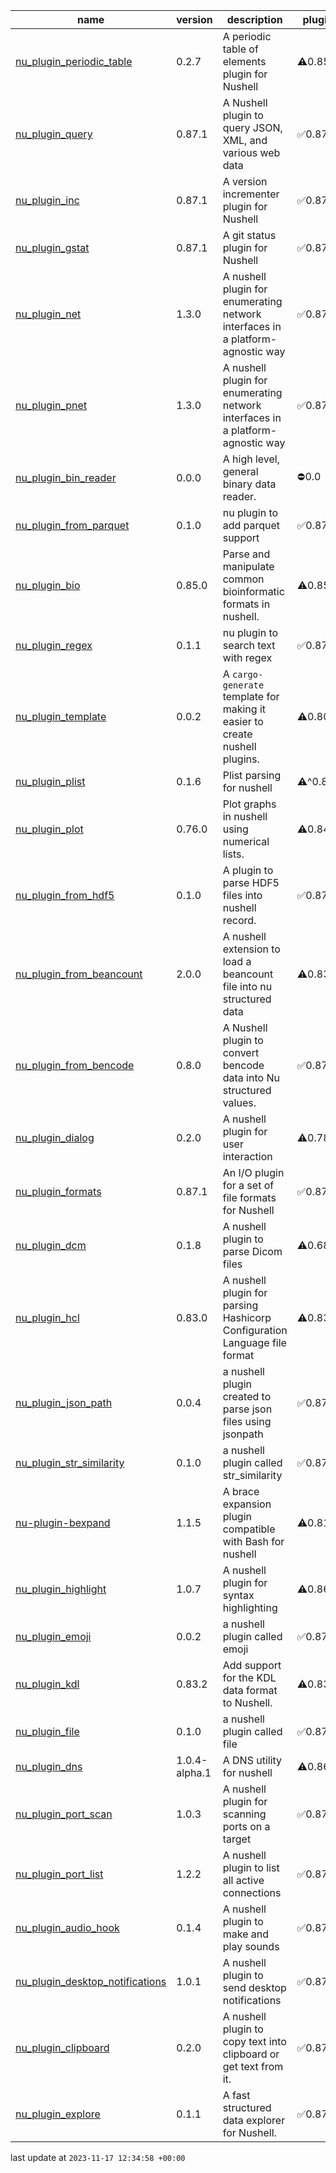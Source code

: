 |name|version|description|plugin|protocol|
|-|-|-|-|-|
|[nu_plugin_periodic_table](https://github.com/JosephTLyons/nu_plugin_periodic_table)|0.2.7|A periodic table of elements plugin for Nushell|⚠️0.85.0|⚠️0.85.0|
|[nu_plugin_query](https://github.com/nushell/nushell/tree/main/crates/nu_plugin_query)|0.87.1|A Nushell plugin to query JSON, XML, and various web data|✅0.87.1|✅0.87.1|
|[nu_plugin_inc](https://github.com/nushell/nushell/tree/main/crates/nu_plugin_inc)|0.87.1|A version incrementer plugin for Nushell|✅0.87.1|✅0.87.1|
|[nu_plugin_gstat](https://github.com/nushell/nushell/tree/main/crates/nu_plugin_gstat)|0.87.1|A git status plugin for Nushell|✅0.87.1|✅0.87.1|
|[nu_plugin_net](https://github.com/fennewald/nu_plugin_net)|1.3.0|A nushell plugin for enumerating network interfaces in a platform-agnostic way|✅0.87.0|✅0.87.0|
|[nu_plugin_pnet](https://github.com/fdncred/nu_plugin_pnet)|1.3.0|A nushell plugin for enumerating network interfaces in a platform-agnostic way|✅0.87.1|✅0.87.1|
|[nu_plugin_bin_reader](https://github.com/WindSoilder/nu_plugin_bin_reader)|0.0.0|A high level, general binary data reader.|⛔0.0|⛔0.0|
|[nu_plugin_from_parquet](https://github.com/fdncred/nu_plugin_from_parquet)|0.1.0|nu plugin to add parquet support|✅0.87.1|✅0.87.1|
|[nu_plugin_bio](https://github.com/Euphrasiologist/nu_plugin_bio)|0.85.0|Parse and manipulate common bioinformatic formats in nushell.|⚠️0.85.0|⚠️0.85.0|
|[nu_plugin_regex](https://github.com/fdncred/nu_plugin_regex)|0.1.1|nu plugin to search text with regex|✅0.87.1|✅0.87.1|
|[nu_plugin_template](https://github.com/fdncred/nu_plugin_template)|0.0.2|A `cargo-generate` template for making it easier to create nushell plugins.|⚠️0.80.0|⚠️0.80.0|
|[nu_plugin_plist](https://github.com/ayax79/nu_plugin_plist)|0.1.6|Plist parsing for nushell|⚠️^0.83|⚠️^0.83|
|[nu_plugin_plot](https://github.com/Euphrasiologist/nu_plugin_plot)|0.76.0|Plot graphs in nushell using numerical lists.|⚠️0.84.0|⚠️0.84.0|
|[nu_plugin_from_hdf5](https://github.com/Berrysoft/nu_plugin_from_hdf5)|0.1.0|A plugin to parse HDF5 files into nushell record.|✅0.87|✅0.87|
|[nu_plugin_from_beancount](https://github.com/jcornaz/nu_plugin_from_beancount)|2.0.0|A nushell extension to load a beancount file into nu structured data|⚠️0.83.0|⚠️0.83.0|
|[nu_plugin_from_bencode](https://github.com/bluk/nu_plugin_from_bencode)|0.8.0|A Nushell plugin to convert bencode data into Nu structured values.|✅0.87.0|✅0.87.0|
|[nu_plugin_dialog](https://github.com/Trivernis/nu-plugin-dialog)|0.2.0|A nushell plugin for user interaction|⚠️0.78.0|⚠️0.78.0|
|[nu_plugin_formats](https://github.com/nushell/nushell/tree/main/crates/nu_plugin_formats)|0.87.1|An I/O plugin for a set of file formats for Nushell|✅0.87.1|✅0.87.1|
|[nu_plugin_dcm](https://github.com/realcundo/nu_plugin_dcm)|0.1.8|A nushell plugin to parse Dicom files|⚠️0.68|⚠️0.68|
|[nu_plugin_hcl](https://github.com/Yethal/nu_plugin_hcl)|0.83.0|A nushell plugin for parsing Hashicorp Configuration Language file format|⚠️0.83.0|⚠️0.83.0|
|[nu_plugin_json_path](https://github.com/fdncred/nu_plugin_json_path)|0.0.4|a nushell plugin created to parse json files using jsonpath|✅0.87.1|✅0.87.1|
|[nu_plugin_str_similarity](https://github.com/fdncred/nu_plugin_str_similarity)|0.1.0|a nushell plugin called str_similarity|✅0.87.1|✅0.87.1|
|[nu-plugin-bexpand](https://codeberg.org/Taywee/nu-plugin-bexpand)|1.1.5|A brace expansion plugin compatible with Bash for nushell|⚠️0.81.0|⚠️0.81.0|
|[nu_plugin_highlight](https://github.com/cptpiepmatz/nu-plugin-highlight)|1.0.7|A nushell plugin for syntax highlighting|⚠️0.86|⚠️0.86|
|[nu_plugin_emoji](https://github.com/fdncred/nu_plugin_emoji)|0.0.2|a nushell plugin called emoji|✅0.87.1|✅0.87.1|
|[nu_plugin_kdl](https://github.com/amtoine/nu_plugin_kdl)|0.83.2|Add support for the KDL data format to Nushell.|⚠️0.83.2|⚠️0.83.2|
|[nu_plugin_file](https://github.com/fdncred/nu_plugin_file)|0.1.0|a nushell plugin called file|✅0.87.1|✅0.87.1|
|[nu_plugin_dns](https://github.com/dead10ck/nu_plugin_dns)|1.0.4-alpha.1|A DNS utility for nushell|⚠️0.86.0|⚠️0.86.0|
|[nu_plugin_port_scan](https://github.com/FMotalleb/nu_plugin_port_scan)|1.0.3|A nushell plugin for scanning ports on a target|✅0.87.0|✅0.87.0|
|[nu_plugin_port_list](https://github.com/FMotalleb/nu_plugin_port_list)|1.2.2|A nushell plugin to list all active connections|✅0.87.0|✅0.87.0|
|[nu_plugin_audio_hook](https://github.com/FMotalleb/nu_plugin_audio_hook)|0.1.4|A nushell plugin to make and play sounds|✅0.87.0|✅0.87.0|
|[nu_plugin_desktop_notifications](https://github.com/FMotalleb/nu_plugin_desktop_notifications)|1.0.1|A nushell plugin to send desktop notifications|✅0.87.0|✅0.87.0|
|[nu_plugin_clipboard](https://github.com/FMotalleb/nu_plugin_clipboard)|0.2.0|A nushell plugin to copy text into clipboard or get text from it.|✅0.87.0|✅0.87.0|
|[nu_plugin_explore](https://github.com/amtoine/nu_plugin_explore)|0.1.1|A fast structured data explorer for Nushell.|✅0.87.0|✅0.87.0|

last update at `2023-11-17 12:34:58 +00:00`
